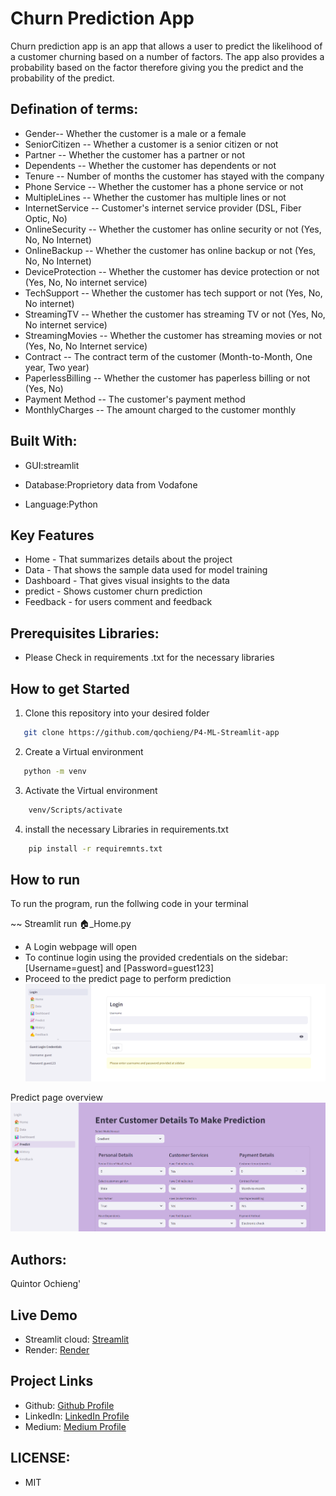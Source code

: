 # Churn Prediction App

Churn prediction app is an app that allows a user to predict the likelihood of a customer churning based on a number of factors. The app also provides a probability based on the factor therefore giving you the predict and the probability of the predict.

## Defination of terms:

* Gender-- Whether the customer is a male or a female
* SeniorCitizen -- Whether a customer is a senior citizen or not
* Partner -- Whether the customer has a partner or not
* Dependents -- Whether the customer has dependents or not
* Tenure -- Number of months the customer has stayed with the company
* Phone Service -- Whether the customer has a phone service or not
* MultipleLines -- Whether the customer has multiple lines or not
* InternetService -- Customer's internet service provider (DSL, Fiber Optic, No)
* OnlineSecurity -- Whether the customer has online security or not (Yes, No, No Internet)
* OnlineBackup -- Whether the customer has online backup or not (Yes, No, No Internet)
* DeviceProtection -- Whether the customer has device protection or not (Yes, No, No internet service)
* TechSupport -- Whether the customer has tech support or not (Yes, No, No internet)
* StreamingTV -- Whether the customer has streaming TV or not (Yes, No, No internet service)
* StreamingMovies -- Whether the customer has streaming movies or not (Yes, No, No Internet service)
* Contract -- The contract term of the customer (Month-to-Month, One year, Two year)
* PaperlessBilling -- Whether the customer has paperless billing or not (Yes, No)
* Payment Method -- The customer's payment method 
* MonthlyCharges -- The amount charged to the customer monthly



## Built With:

* GUI:streamlit

* Database:Proprietory data from Vodafone

* Language:Python

## Key Features

* Home - That summarizes details about the project
* Data -  That shows the sample data used for model training
* Dashboard - That gives visual insights to the data
* predict - Shows customer churn prediction
* Feedback - for users comment and feedback

## Prerequisites Libraries:
* Please  Check in requirements .txt for the necessary libraries


## How to get Started
1) Clone this repository into your desired folder

```sh
   git clone https://github.com/qochieng/P4-ML-Streamlit-app
```  

2) Create a Virtual environment

```sh
   python -m venv
```   

3) Activate the Virtual environment

```sh
    venv/Scripts/activate
```

4) install the necessary Libraries in requirements.txt

```sh
    pip install -r requiremnts.txt
```

## How to run

To run the program, run the follwing code in your terminal

~~ Streamlit run 🏠_Home.py

* A Login webpage will open
* To continue login using the provided credentials on the sidebar:[Username=guest] and [Password=guest123]
* Proceed to the predict page to perform prediction
![Alt text](<Pics/Screenshot 2024-03-09 192214.png>)

Predict page overview
![Alt text](<Pics/Screenshot 2024-03-09 193127.png>)

## Authors:

Quintor Ochieng'

## Live Demo
- Streamlit cloud: [Streamlit](https://p4-ml-app-app-g86sf6auecsamrdnbqmiyk.streamlit.app)
- Render: [Render](https://p4-ml-streamlit-app.onrender.com)

## Project Links
- Github: [Github Profile](https://github.com/qochieng/P4-ML-Streamlit-app)
- LinkedIn: [LinkedIn Profile](www.linkedin.com/in/quintor-ochieng)
- Medium: [Medium Profile](https://medium.com/@qochieng88/streamlit-churn-prediction-app-042a190d2aa2)

## LICENSE:
- MIT
